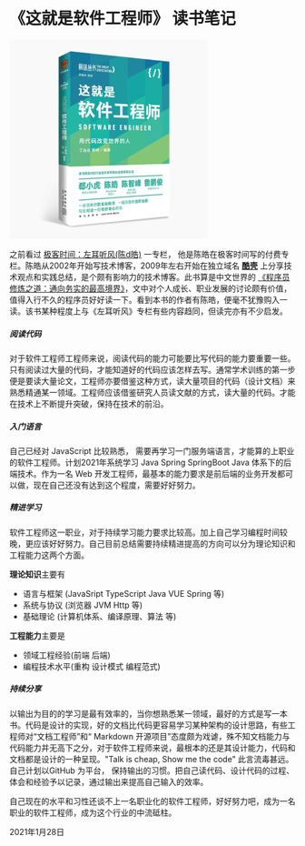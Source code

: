 # 《这就是软件工程师》 读书笔记

![这就是软件工程](../images/this-is-software-engineer.jpg)


之前看过 [极客时间：左耳听风(陈d皓)](https://time.geekbang.org/column/intro/48) 一专栏， 他是陈皓在极客时间写的付费专栏。陈皓从2002年开始写技术博客，2009年左右开始在独立域名 [**酷壳**](https://coolshell.cn/) 上分享技术观点和实践总结，是个颇有影响力的技术博客。此书算是中文世界的 [《程序员修炼之道：通向务实的最高境界》](https://book.douban.com/subject/35006892/)，文中对个人成长、职业发展的讨论颇有价值，值得入行不久的程序员好好读一下。看到本书的作者有陈皓，便毫不犹豫购入一读。该书某种程度上与《左耳听风》专栏有些内容趋同，但读完亦有不少启发。


##### 阅读代码

对于软件工程师工程师来说，阅读代码的能力可能要比写代码的能力要重要一些。只有阅读过大量的代码，才能知道好的代码应该怎样去写。通常学术训练的第一步便是要读大量论文，工程师亦要借鉴这种方式，读大量项目的代码（设计文档）来熟悉精通某一领域。工程师应该借鉴研究人员读文献的方式，读大量的代码。才能在技术上不断提升突破，保持在技术的前沿。

##### 入门语言

自己已经对 JavaScript 比较熟悉， 需要再学习一门服务端语言，才能算的上职业的软件工程师。计划2021年系统学习 Java Spring SpringBoot Java 体系下的后端技术。作为一名 Web 开发工程师，最基本的能力要求是前后端的业务开发都可以做，现在自己还没有达到这个程度，需要好好努力。

##### 精进学习

软件工程师这一职业，对于持续学习能力要求比较高。加上自己学习编程时间较晚，更应该好好努力。自己目前总结需要持续精进提高的方向可以分为理论知识和工程能力这两个方面。

**理论知识**主要有

- 语言与框架 (JavaSript TypeScript Java VUE Spring 等)
- 系统与协议 (浏览器 JVM Http 等)
- 基础理论 (计算机体系、编译原理、算法 等) 

**工程能力**主要是

- 领域工程经验(前端 后端)
- 编程技术水平(重构 设计模式 编程范式)

##### 持续分享

以输出为目的的学习是最有效率的，当你想熟悉某一领域，最好的方式是写一本书。代码是设计的实现，好的文档比代码更容易学习某种架构的设计思路，有些工程师对“文档工程师”和“ Markdown 开源项目”态度颇为戏谑，殊不知文档能力与代码能力并无高下之分，对于软件工程师来说，最根本的还是其设计能力，代码和文档都是设计的一种呈现。"Talk is cheap, Show me the code" 此言流毒甚远。自己计划以GitHub 为平台， 保持输出的习惯。把自己读代码、设计代码的过程、体会和经验予以记录，通过输出来提高自己输入的效率。

自己现在的水平和习性还谈不上一名职业化的软件工程师，好好努力吧，成为一名职业的软件工程师，成为这个行业的中流砥柱。

2021年1月28日